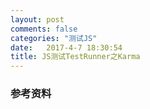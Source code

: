 ```yaml
---
layout: post
comments: false
categories: "测试JS"
date:   2017-4-7 18:30:54
title: JS测试TestRunner之Karma
---
```


<div id="toc"></div>

### 参考资料



<script type="text/javascript">
$(document).ready(function() {
    $('#toc').toc({ listType: 'ul', title: "<i>目录</i>" });
});
</script>
